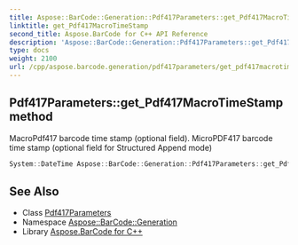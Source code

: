 ```yaml
---
title: Aspose::BarCode::Generation::Pdf417Parameters::get_Pdf417MacroTimeStamp method
linktitle: get_Pdf417MacroTimeStamp
second_title: Aspose.BarCode for C++ API Reference
description: 'Aspose::BarCode::Generation::Pdf417Parameters::get_Pdf417MacroTimeStamp method. MacroPdf417 barcode time stamp (optional field). MicroPDF417 barcode time stamp (optional field for Structured Append mode) in C++.'
type: docs
weight: 2100
url: /cpp/aspose.barcode.generation/pdf417parameters/get_pdf417macrotimestamp/
---
```

## Pdf417Parameters::get_Pdf417MacroTimeStamp method


MacroPdf417 barcode time stamp (optional field). MicroPDF417 barcode time stamp (optional field for Structured Append mode)

```cpp
System::DateTime Aspose::BarCode::Generation::Pdf417Parameters::get_Pdf417MacroTimeStamp() const
```

## See Also

* Class [Pdf417Parameters](../)
* Namespace [Aspose::BarCode::Generation](../../)
* Library [Aspose.BarCode for C++](../../../)
